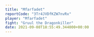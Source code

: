 ```yaml
---
title: "Mfarfadet"
reportCode: "3Tr4JVDfKZW7nvRx"
player: "Mfarfadet"
fight: "Gruul the Dragonkiller"
date: 2021-09-08T18:55:49.344000+00:00
---
```

